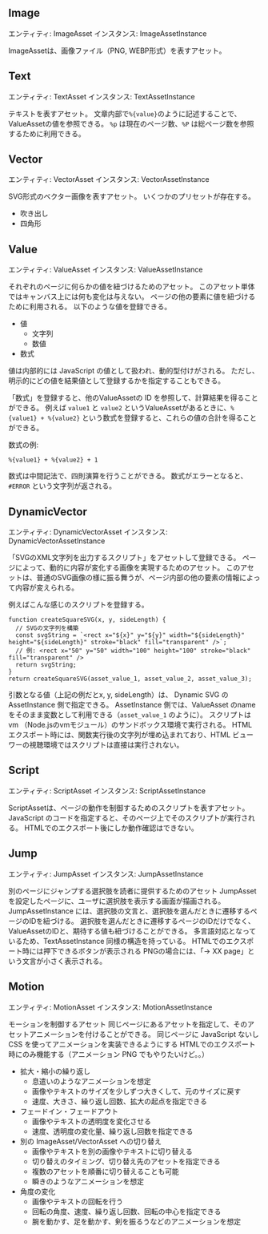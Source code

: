 ## Image

エンティティ: ImageAsset
インスタンス: ImageAssetInstance

ImageAssetは、画像ファイル（PNG, WEBP形式）を表すアセット。

## Text

エンティティ: TextAsset
インスタンス: TextAssetInstance

テキストを表すアセット。
文章内部で`%{value}`のように記述することで、ValueAssetの値を参照できる。
`%p` は現在のページ数、`%P` は総ページ数を参照するために利用できる。

## Vector

エンティティ: VectorAsset
インスタンス: VectorAssetInstance

SVG形式のベクター画像を表すアセット。
いくつかのプリセットが存在する。
- 吹き出し
- 四角形

## Value

エンティティ: ValueAsset
インスタンス: ValueAssetInstance

それぞれのページに何らかの値を紐づけるためのアセット。
このアセット単体ではキャンバス上には何も変化は与えない。
ページの他の要素に値を紐づけるために利用される。
以下のような値を登録できる。

- 値
  - 文字列
  - 数値
- 数式

値は内部的には JavaScript の値として扱われ、動的型付けがされる。
ただし、明示的にどの値を結果値として登録するかを指定することもできる。

「数式」を登録すると、他のValueAssetの ID を参照して、計算結果を得ることができる。
例えば `value1` と `value2` というValueAssetがあるときに、`%{value1} + %{value2}` という数式を登録すると、これらの値の合計を得ることができる。

数式の例:
```
%{value1} + %{value2} + 1
```

数式は中間記法で、四則演算を行うことができる。
数式がエラーとなると、`#ERROR` という文字列が返される。


## DynamicVector

エンティティ: DynamicVectorAsset
インスタンス: DynamicVectorAssetInstance

「SVGのXML文字列を出力するスクリプト」をアセットして登録できる。
ページによって、動的に内容が変化する画像を実現するためのアセット。
このアセットは、普通のSVG画像の様に振る舞うが、ページ内部の他の要素の情報によって内容が変えられる。

例えばこんな感じのスクリプトを登録する。

```
function createSquareSVG(x, y, sideLength) {
  // SVGの文字列を構築
  const svgString = `<rect x="${x}" y="${y}" width="${sideLength}" height="${sideLength}" stroke="black" fill="transparent" />`;
  // 例: <rect x="50" y="50" width="100" height="100" stroke="black" fill="transparent" />
  return svgString;
}
return createSquareSVG(asset_value_1, asset_value_2, asset_value_3);
```

引数となる値（上記の例だとx, y, sideLength）は、 Dynamic SVG の AssetInstance 側で指定できる。
AssetInstance 側では、ValueAsset のname をそのまま変数として利用できる（`asset_value_1` のように）。
スクリプトは vm （Node.jsのvmモジュール）のサンドボックス環境で実行される。
HTML エクスポート時には、関数実行後の文字列が埋め込まれており、HTML ビューワーの視聴環境ではスクリプトは直接は実行されない。

## Script

エンティティ: ScriptAsset
インスタンス: ScriptAssetInstance

ScriptAssetは、ページの動作を制御するためのスクリプトを表すアセット。
JavaScript のコードを指定すると、そのページ上でそのスクリプトが実行される。
HTMLでのエクスポート後にしか動作確認はできない。

## Jump

エンティティ: JumpAsset
インスタンス: JumpAssetInstance

別のページにジャンプする選択肢を読者に提供するためのアセット
JumpAssetを設定したページに、ユーザに選択肢を表示する画面が描画される。
JumpAssetInstance には、選択肢の文言と、選択肢を選んだときに遷移するページのIDを紐づける。
選択肢を選んだときに遷移するページのIDだけでなく、ValueAssetのIDと、期待する値も紐づけることができる。
多言語対応となっているため、TextAssetInstance 同様の構造を持っている。
HTMLでのエクスポート時には押下できるボタンが表示される
PNGの場合には、「→ XX page」という文言が小さく表示される。

## Motion

エンティティ: MotionAsset
インスタンス: MotionAssetInstance

モーションを制御するアセット
同じページにあるアセットを指定して、そのアセットアニメーションを付けることができる。
同じページに JavaScript ないし CSS を使ってアニメーションを実装できるようにする
HTMLでのエクスポート時にのみ機能する（アニメーション PNG でもやりたいけど。。）

- 拡大・縮小の繰り返し
  - 息遣いのようなアニメーションを想定
  - 画像やテキストのサイズを少しずつ大きくして、元のサイズに戻す
  - 速度、大きさ、繰り返し回数、拡大の起点を指定できる
- フェードイン・フェードアウト
  - 画像やテキストの透明度を変化させる
  - 速度、透明度の変化量、繰り返し回数を指定できる
- 別の ImageAsset/VectorAsset への切り替え
  - 画像やテキストを別の画像やテキストに切り替える
  - 切り替えのタイミング、切り替え先のアセットを指定できる
  - 複数のアセットを順番に切り替えることも可能
  - 瞬きのようなアニメーションを想定
- 角度の変化
  - 画像やテキストの回転を行う
  - 回転の角度、速度、繰り返し回数、回転の中心を指定できる
  - 腕を動かす、足を動かす、剣を振るうなどのアニメーションを想定
